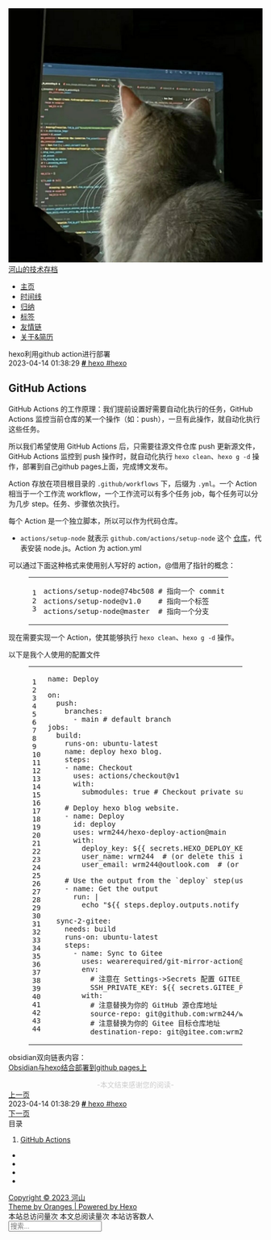 <!DOCTYPE html><html lang="zh-CN" color-mode="light"><head><meta charset="utf-8"><meta name="viewport" content="width=device-width,initial-scale=1"><meta name="keywords" content=""><meta name="author" content="河山"><meta name="description" content="河山技术博客"><title>hexo利用github action进行部署 | 河山的技术存档</title><link rel="apple-touch-icon" href="/images/favicon.jpg"><link rel="icon" href="/images/favicon.jpg"><link href="https://fonts.googleapis.com/css?family=Raleway&display=swap" rel="stylesheet"><link rel="stylesheet" href="/css/main.css"><link rel="stylesheet" href="//at.alicdn.com/t/font_1886449_67xjft27j1l.css"><link rel="stylesheet" href="/css/figcaption/mac-block.css"><script defer type="text/javascript" src="https://cdn.jsdelivr.net/npm/jquery@3.3.1/dist/jquery.min.js"></script><link href="https://cdn.jsdelivr.net/npm/@fancyapps/fancybox@3.5.7/dist/jquery.fancybox.min.css" rel="stylesheet"><script defer type="text/javascript" src="https://cdn.jsdelivr.net/npm/@fancyapps/fancybox@3.5.7/dist/jquery.fancybox.min.js"></script><script src="/js/fancybox.js"></script><script async src="https://www.googletagmanager.com/gtag/js?id=G-RTHFZ67YB9"></script><script>function gtag(){dataLayer.push(arguments)}window.dataLayer=window.dataLayer||[],gtag("js",new Date),gtag("config","G-RTHFZ67YB9")</script><script async src="//busuanzi.ibruce.info/busuanzi/2.3/busuanzi.pure.mini.js"></script><script>var html=document.documentElement;const colorMode=localStorage.getItem("color-mode");colorMode&&document.documentElement.setAttribute("color-mode",colorMode)</script><meta name="generator" content="Hexo 6.3.0"><link rel="alternate" href="/atom.xml" title="河山的技术存档" type="application/atom+xml"></head><body><div id="app"><div class="header"><div class="avatar"><a href="/"><img no-lazy src="/images/avatar.jpg" alt=""></a><div class="nickname"><a href="/">河山的技术存档</a></div></div><div class="navbar"><ul><li class="nav-item" data-path="/"><a href="/">主页</a></li><li class="nav-item" data-path="/archives/"><a href="/archives/">时间线</a></li><li class="nav-item" data-path="/categories/"><a href="/categories/">归纳</a></li><li class="nav-item" data-path="/tags/"><a href="/tags/">标签</a></li><li class="nav-item" data-path="/friends/"><a href="/friends/">友情链</a></li><li class="nav-item" data-path="/about/"><a href="/about/">关于&简历</a></li></ul></div></div><script src="/js/activeNav.js"></script><div class="flex-container"><script async type="text/javascript" src="https://cdn.jsdelivr.net/npm/mathjax@3/es5/tex-chtml.js"></script><script>MathJax={tex:{inlineMath:[["$","$"],["\\(","\\)"]]}}</script><script async type="text/javascript" src="https://cdn.jsdelivr.net/npm/clipboard@2.0.10/dist/clipboard.min.js"></script><script src="/js/codeCopy.js"></script><div class="container post-details" id="post-details"><div class="post-content"><div class="post-title">hexo利用github action进行部署</div><div class="post-attach"><span class="post-pubtime"><i class="iconfont icon-updatetime mr-10" title="更新时间"></i> 2023-04-14 01:38:29 </span><span class="post-categories"><i class="iconfont icon-bookmark" title="分类"></i> <span class="span--category"><a href="/categories/hexo/" title="hexo"><b>#</b> hexo </a></span></span><span class="post-tags"><i class="iconfont icon-tags mr-10" title="标签"></i> <span class="span--tag mr-8"><a href="/tags/hexo/" title="hexo">#hexo</a></span></span></div><div class="markdown-body"><h2 id="GitHub-Actions">GitHub Actions</h2><p>GitHub Actions 的工作原理：我们提前设置好需要自动化执行的任务，GitHub Actions 监控当前仓库的某一个操作（如：push），一旦有此操作，就自动化执行这些任务。</p><p>所以我们希望使用 GitHub Actions 后，只需要往源文件仓库 push 更新源文件，GitHub Actions 监控到 push 操作时，就自动化执行 <code>hexo clean</code>、<code>hexo g -d</code> 操作，部署到自己github pages上面，完成博文发布。</p><p>Action 存放在项目根目录的 <code>.github/workflows</code> 下，后缀为 <code>.yml</code>。一个 Action 相当于一个工作流 workflow，一个工作流可以有多个任务 job，每个任务可以分为几步 step。任务、步骤依次执行。</p><p>每个 Action 是一个独立脚本，所以可以作为代码仓库。</p><ul class="lvl-0"><li class="lvl-4"><p><code>actions/setup-node</code> 就表示 <code>github.com/actions/setup-node</code> 这个 <a target="_blank" rel="noopener" href="https://github.com/actions/setup-node">仓库</a>，代表安装 node.js。Action 为 action.yml</p></li></ul><p>可以通过下面这种格式来使用别人写好的 action，@借用了指针的概念：</p><figure class="highlight bash"><table><tr><td class="gutter"><pre><span class="line">1</span><br><span class="line">2</span><br><span class="line">3</span><br></pre></td><td class="code"><pre><span class="line">actions/setup-node@74bc508 <span class="comment"># 指向一个 commit</span></span><br><span class="line">actions/setup-node@v1.0    <span class="comment"># 指向一个标签</span></span><br><span class="line">actions/setup-node@master  <span class="comment"># 指向一个分支</span></span><br></pre></td></tr></table></figure><p>现在需要实现一个 Action，使其能够执行 <code>hexo clean</code>、<code>hexo g -d</code> 操作。</p><p>以下是我个人使用的配置文件</p><figure class="highlight yml"><table><tr><td class="gutter"><pre><span class="line">1</span><br><span class="line">2</span><br><span class="line">3</span><br><span class="line">4</span><br><span class="line">5</span><br><span class="line">6</span><br><span class="line">7</span><br><span class="line">8</span><br><span class="line">9</span><br><span class="line">10</span><br><span class="line">11</span><br><span class="line">12</span><br><span class="line">13</span><br><span class="line">14</span><br><span class="line">15</span><br><span class="line">16</span><br><span class="line">17</span><br><span class="line">18</span><br><span class="line">19</span><br><span class="line">20</span><br><span class="line">21</span><br><span class="line">22</span><br><span class="line">23</span><br><span class="line">24</span><br><span class="line">25</span><br><span class="line">26</span><br><span class="line">27</span><br><span class="line">28</span><br><span class="line">29</span><br><span class="line">30</span><br><span class="line">31</span><br><span class="line">32</span><br><span class="line">33</span><br><span class="line">34</span><br><span class="line">35</span><br><span class="line">36</span><br><span class="line">37</span><br><span class="line">38</span><br><span class="line">39</span><br><span class="line">40</span><br><span class="line">41</span><br><span class="line">42</span><br><span class="line">43</span><br><span class="line">44</span><br></pre></td><td class="code"><pre><span class="line"><span class="attr">name:</span> <span class="string">Deploy</span></span><br><span class="line"></span><br><span class="line"><span class="attr">on:</span>   </span><br><span class="line">  <span class="attr">push:</span></span><br><span class="line">    <span class="attr">branches:</span></span><br><span class="line">      <span class="bullet">-</span> <span class="string">main</span> <span class="comment"># default branch</span></span><br><span class="line"><span class="attr">jobs:</span></span><br><span class="line">  <span class="attr">build:</span></span><br><span class="line">    <span class="attr">runs-on:</span> <span class="string">ubuntu-latest</span></span><br><span class="line">    <span class="attr">name:</span> <span class="string">deploy</span> <span class="string">hexo</span> <span class="string">blog.</span></span><br><span class="line">    <span class="attr">steps:</span></span><br><span class="line">    <span class="bullet">-</span> <span class="attr">name:</span> <span class="string">Checkout</span></span><br><span class="line">      <span class="attr">uses:</span> <span class="string">actions/checkout@v1</span></span><br><span class="line">      <span class="attr">with:</span></span><br><span class="line">        <span class="attr">submodules:</span> <span class="literal">true</span> <span class="comment"># Checkout private submodules(themes or something else).</span></span><br><span class="line">    </span><br><span class="line">    <span class="comment"># Deploy hexo blog website.</span></span><br><span class="line">    <span class="bullet">-</span> <span class="attr">name:</span> <span class="string">Deploy</span></span><br><span class="line">      <span class="attr">id:</span> <span class="string">deploy</span></span><br><span class="line">      <span class="attr">uses:</span> <span class="string">wrm244/hexo-deploy-action@main</span></span><br><span class="line">      <span class="attr">with:</span></span><br><span class="line">        <span class="attr">deploy_key:</span> <span class="string">$&#123;&#123;</span> <span class="string">secrets.HEXO_DEPLOY_KEY&#125;&#125;</span></span><br><span class="line">        <span class="attr">user_name:</span> <span class="string">wrm244</span>  <span class="comment"># (or delete this input setting to use bot account)</span></span><br><span class="line">        <span class="attr">user_email:</span> <span class="string">wrm244@outlook.com</span>  <span class="comment"># (or delete this input setting to use bot account)</span></span><br><span class="line">       </span><br><span class="line">    <span class="comment"># Use the output from the `deploy` step(use for test action)</span></span><br><span class="line">    <span class="bullet">-</span> <span class="attr">name:</span> <span class="string">Get</span> <span class="string">the</span> <span class="string">output</span></span><br><span class="line">      <span class="attr">run:</span> <span class="string">|</span></span><br><span class="line"><span class="string">        echo &quot;$&#123;&#123; steps.deploy.outputs.notify &#125;&#125;&quot;</span></span><br><span class="line"><span class="string"></span>  </span><br><span class="line">  <span class="attr">sync-2-gitee:</span></span><br><span class="line">    <span class="attr">needs:</span> <span class="string">build</span></span><br><span class="line">    <span class="attr">runs-on:</span> <span class="string">ubuntu-latest</span></span><br><span class="line">    <span class="attr">steps:</span></span><br><span class="line">      <span class="bullet">-</span> <span class="attr">name:</span> <span class="string">Sync</span> <span class="string">to</span> <span class="string">Gitee</span></span><br><span class="line">        <span class="attr">uses:</span> <span class="string">wearerequired/git-mirror-action@master</span></span><br><span class="line">        <span class="attr">env:</span></span><br><span class="line">          <span class="comment"># 注意在 Settings-&gt;Secrets 配置 GITEE_RSA_PRIVATE_KEY</span></span><br><span class="line">          <span class="attr">SSH_PRIVATE_KEY:</span> <span class="string">$&#123;&#123;</span> <span class="string">secrets.GITEE_PRIVATE_KEY</span> <span class="string">&#125;&#125;</span></span><br><span class="line">        <span class="attr">with:</span></span><br><span class="line">          <span class="comment"># 注意替换为你的 GitHub 源仓库地址</span></span><br><span class="line">          <span class="attr">source-repo:</span> <span class="string">git@github.com:wrm244/wrm244.github.io.git</span></span><br><span class="line">          <span class="comment"># 注意替换为你的 Gitee 目标仓库地址</span></span><br><span class="line">          <span class="attr">destination-repo:</span> <span class="string">git@gitee.com:wrm244/wrm244.git</span></span><br></pre></td></tr></table></figure><div class="tips"><p>obsidian双向链表内容：<br><a href="Obsidian%E4%B8%8Ehexo%E7%BB%93%E5%90%88%E9%83%A8%E7%BD%B2%E5%88%B0github%20pages%E4%B8%8A.md">Obsidian与hexo结合部署到github pages上</a></p></div><div style="text-align:center;color:#ccc;font-size:14px">-本文结束<i class="fa fa-paw"></i>感谢您的阅读-</div></div><div class="prev-or-next"><div class="post-foot-next"><a href="/p/hexo/Obsidian%E4%B8%8Ehexo%E7%BB%93%E5%90%88%E9%83%A8%E7%BD%B2%E5%88%B0github%20pages%E4%B8%8A.md" target="_self"><i class="iconfont icon-chevronleft"></i> <span>上一页</span></a></div><div class="post-attach"><span class="post-pubtime"><i class="iconfont icon-updatetime mr-10" title="更新时间"></i> 2023-04-14 01:38:29 </span><span class="post-categories"><i class="iconfont icon-bookmark" title="分类"></i> <span class="span--category"><a href="/categories/hexo/" title="hexo"><b>#</b> hexo </a></span></span><span class="post-tags"><i class="iconfont icon-tags mr-10" title="标签"></i> <span class="span--tag mr-8"><a href="/tags/hexo/" title="hexo">#hexo</a></span></span></div><div class="post-foot-prev"><a href="/p/%E8%AE%A1%E7%AE%97%E6%9C%BA%E7%BD%91%E7%BB%9C/Http%E5%8D%8F%E8%AE%AE%E6%8E%A2%E7%A9%B6.md" target="_self"><span>下一页</span> <i class="iconfont icon-chevronright"></i></a></div></div></div><div id="btn-catalog" class="btn-catalog"><i class="iconfont icon-catalog"></i></div><div class="post-catalog hidden" id="catalog"><div class="title">目录</div><div class="catalog-content"><ol class="toc"><li class="toc-item toc-level-2"><a class="toc-link" href="#GitHub-Actions"><span class="toc-text">GitHub Actions</span></a></li></ol></div></div><script src="/js/catalog.js"></script><div class="comments-container"><script async type="text/javascript" src="https://cdn.jsdelivr.net/npm/valine@1.4.18/dist/Valine.min.js" onload="loadValineSuc(this)"></script><div id="vcomments"></div><script>function loadValineSuc(){new Valine({el:"#vcomments",appId:"GmLsazbQff5fQz3jEeN6GLYa-gzGzoHsz",appKey:"MtHymEpacYovHWeyWdmp0vhq",placeholder:"Welcome!",avatar:"retro",lang:"zh-CN"})}</script><style>.comments-container .v .vempty{display:none!important}</style></div></div><div class="footer"><div class="social"><ul><li><a title="rss" href="/atom.xml"><i class="iconfont icon-rss"></i></a></li><li><a title="github" target="_blank" rel="noopener" href="https://github.com/Wrm244"><i class="iconfont icon-github"></i></a></li><li><a title="email" href="mailto:wrm244@139.com"><i class="iconfont icon-envelope"></i></a></li><li><a title="wechat" href="/about"><i class="iconfont icon-wechat"></i></a></li></ul></div><div class="footer-more"><a target="_blank" rel="noopener" href="https://github.com/Wrm244">Copyright © 2023 河山</a></div><div class="footer-more"><a target="_blank" rel="noopener" href="https://github.com/hexojs/hexo">Theme by Oranges | Powered by Hexo</a></div><div class="footer-views">本站总访问量<span id="busuanzi_value_site_pv"></span>次 本文总阅读量<span id="busuanzi_value_page_pv"></span>次 本站访客数<span id="busuanzi_value_site_uv"></span>人</div></div></div><div class="tools-bar"><div class="back-to-top tools-bar-item hidden"><a href="javascript: void(0)"><i class="iconfont icon-chevronup"></i></a></div><script src="/js/backtotop.js"></script><div class="search-icon tools-bar-item" id="search-icon"><a href="javascript: void(0)"><i class="iconfont icon-search"></i></a></div><div class="search-overlay hidden"><div class="search-content" tabindex="0"><div class="search-title"><span class="search-icon-input"><a href="javascript: void(0)"><i class="iconfont icon-search"></i> </a></span><input type="text" class="search-input" id="search-input" placeholder="搜索..."> <span class="search-close-icon" id="search-close-icon"><a href="javascript: void(0)"><i class="iconfont icon-close"></i></a></span></div><div class="search-result" id="search-result"></div></div></div><script type="text/javascript">var inputArea=document.querySelector("#search-input"),searchOverlayArea=document.querySelector(".search-overlay");function openOrHideSearchContent(){searchOverlayArea.classList.contains("hidden")?(searchOverlayArea.classList.remove("hidden"),document.body.classList.add("hidden")):(searchOverlayArea.classList.add("hidden"),document.body.classList.remove("hidden"))}function blurSearchContent(e){e.target===searchOverlayArea&&openOrHideSearchContent()}inputArea.onclick=function(){getSearchFile(),this.onclick=null},inputArea.onkeydown=function(){if(13==event.keyCode)return!1},document.querySelector("#search-icon").addEventListener("click",openOrHideSearchContent,!1),document.querySelector("#search-close-icon").addEventListener("click",openOrHideSearchContent,!1),searchOverlayArea.addEventListener("click",blurSearchContent,!1);var searchFunc=function(e,t,n){"use strict";var r=document.getElementById(t),a=document.getElementById(n);a.innerHTML="<ul><span class='local-search-empty'>首次搜索，正在载入索引文件，请稍后……<span></ul>",$.ajax({url:e,dataType:"xml",success:function(e){var t=$("entry",e).map(function(){return{title:$("title",this).text(),content:$("content",this).text(),url:$("url",this).text()}}).get();a.innerHTML="",r.addEventListener("input",function(){var u='<ul class="search-result-list">',h=this.value.trim().toLowerCase().split(/[\s\-]+/);if(a.innerHTML="",!(this.value.trim().length<=0)){if(t.forEach(function(e){var n,r,a=!0,t=(e.title&&""!==e.title.trim()||(e.title="Untitled"),e.title.trim()),c=t.toLowerCase(),s=e.content.trim().replace(/<[^>]+>/g,""),i=s.toLowerCase(),e=e.url,l=-1,o=-1;""!==i?h.forEach(function(e,t){n=c.indexOf(e),l=i.indexOf(e),n<0&&l<0?a=!1:(l<0&&(l=0),0==t&&(o=l))}):a=!1,a&&(u+="<li><a href='"+e+"' class='search-result-title'>"+t+"</a>",0<=o&&(e=o+80,(e=0==(t=(t=o-20)<0?0:t)?100:e)>s.length&&(e=s.length),r=s.substr(t,e),h.forEach(function(e){var t=new RegExp(e,"gi");r=r.replace(t,'<span class="search-keyword">'+e+"</span>")}),u+='<p class="search-result-abstract">'+r+"...</p>"),u+="</li>")}),-1===(u+="</ul>").indexOf("<li>"))return a.innerHTML="<ul><span class='local-search-empty'>没有找到内容，请尝试更换检索词。<span></ul>";a.innerHTML=u}})},error:function(e,t,n){a.innerHTML="",404===e.status?a.innerHTML="<ul><span class='local-search-empty'>未找到search.xml文件，具体请参考：<a href='https://github.com/zchengsite/hexo-theme-oranges#configuration' target='_black'>configuration</a><span></ul>":a.innerHTML="<ul><span class='local-search-empty'>请求失败，尝试重新刷新页面或稍后重试。<span></ul>"}}),$(document).on("click","#search-close-icon",function(){$("#search-input").val(""),$("#search-result").html("")})},getSearchFile=function(){searchFunc("/search.xml","search-input","search-result")}</script><div class="tools-bar-item theme-icon" id="switch-color-scheme"><a href="javascript: void(0)"><i id="theme-icon" class="iconfont icon-moon"></i></a></div><script src="/js/colorscheme.js"></script><div class="share-icon tools-bar-item"><a href="javascript: void(0)" id="share-icon"><i class="iconfont iconshare"></i></a><div class="share-content hidden"><a class="share-item" href="https://twitter.com/intent/tweet?text=' + hexo%E5%88%A9%E7%94%A8github%20action%E8%BF%9B%E8%A1%8C%E9%83%A8%E7%BD%B2 + '&url=' + https%3A%2F%2Fwrm244.github.io%2Fp%2Fhexo%2Fhexo%25E5%2588%25A9%25E7%2594%25A8github%2520action%25E8%25BF%259B%25E8%25A1%258C%25E9%2583%25A8%25E7%25BD%25B2.md + '" target="_blank" title="Twitter"><i class="iconfont icon-twitter"></i> </a><a class="share-item" href="https://www.facebook.com/sharer.php?u=https://wrm244.github.io/p/hexo/hexo%E5%88%A9%E7%94%A8github%20action%E8%BF%9B%E8%A1%8C%E9%83%A8%E7%BD%B2.md" target="_blank" title="Facebook"><i class="iconfont icon-facebooksquare"></i></a></div></div><script src="/js/shares.js"></script></div></div><style>[bg-lazy]{background-image:none!important;background-color:#eee!important}</style><script>window.imageLazyLoadSetting={isSPA:!1,preloadRatio:1,processImages:null}</script><script>window.addEventListener("load",function(){var t=/\.(gif|jpg|jpeg|tiff|png)$/i,r=/^data:image\/[a-z]+;base64,/;Array.prototype.slice.call(document.querySelectorAll("img[data-original]")).forEach(function(a){var e=a.parentNode;"A"===e.tagName&&(e.href.match(t)||e.href.match(r))&&(e.href=a.dataset.original)})})</script><script>!function(r){r.imageLazyLoadSetting.processImages=t;var e=r.imageLazyLoadSetting.isSPA,n=r.imageLazyLoadSetting.preloadRatio||1,c=a();function a(){var t=Array.prototype.slice.call(document.querySelectorAll("img[data-original]")),e=Array.prototype.slice.call(document.querySelectorAll("[bg-lazy]"));return t.concat(e)}function t(){e&&(c=a());for(var t,o=0;o<c.length;o++)0<=(t=(t=c[o]).getBoundingClientRect()).bottom&&0<=t.left&&t.top<=(r.innerHeight*n||document.documentElement.clientHeight*n)&&function(){var t,e,n,a=c[o],i=function(){c=c.filter(function(t){return a!==t}),r.imageLazyLoadSetting.onImageLoaded&&r.imageLazyLoadSetting.onImageLoaded(a)};(t=a).hasAttribute("bg-lazy")?(t.removeAttribute("bg-lazy"),i()):(e=new Image,n=t.getAttribute("data-original"),e.onload=function(){t.src=n,t.removeAttribute("data-original"),i()},t.src!==n&&(e.src=n))}()}function i(){clearTimeout(t.tId),t.tId=setTimeout(t,500)}t(),document.addEventListener("scroll",i),r.addEventListener("resize",i),r.addEventListener("orientationchange",i)}(this)</script></body></html>